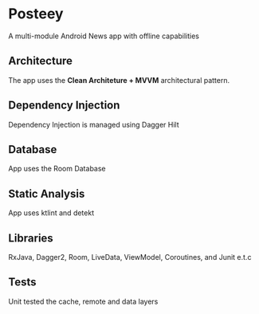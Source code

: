 # Posteey
A multi-module Android News app with offline capabilities

## Architecture
The app uses the **Clean Architeture + MVVM** architectural pattern.

## Dependency Injection
Dependency Injection is managed using Dagger Hilt

## Database
App uses the Room Database

## Static Analysis
App uses ktlint and detekt 

## Libraries
RxJava, Dagger2, Room, LiveData, ViewModel, Coroutines, and Junit e.t.c

## Tests
Unit tested the cache, remote and data layers

